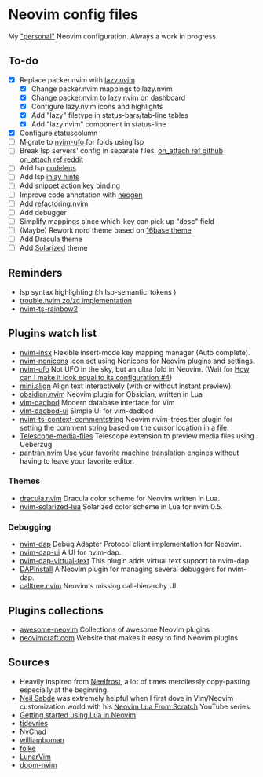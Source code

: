 # Neovim config files

My ["personal"](#sources) Neovim configuration. Always a work in progress.

## To-do

- [x] Replace packer.nvim with [lazy.nvim](https://github.com/folke/lazy.nvim)
  - [x] Change packer.nvim mappings to lazy.nvim
  - [x] Change packer.nvim to lazy.nvim on dashboard
  - [x] Configure lazy.nvim icons and highlights
  - [x] Add "lazy" filetype in status-bars/tab-line tables
  - [x] Add "lazy.nvim" component in status-line
- [x] Configure statuscolumn
- [ ] Migrate to [nvim-ufo](https://github.com/kevinhwang91/nvim-ufo) for folds
      using lsp
- [ ] Break lsp servers' config in separate files.
      [on_attach ref github](https://github.com/pynappo/dotfiles/blob/f0398c969c996a0be2d37f6dcb0ffd3300c8e46d/.config/nvim/lua/pynappo/plugins/lsp.lua#L55-L62)
      [on_attach ref reddit](https://www.reddit.com/r/neovim/comments/10ar5ut/trying_to_extend_each_servers_on_attach_with_a/)
- [ ] Add lsp
      [codelens](https://github.com/tjdevries/config_manager/blob/66d5262e1d142bfde5ebc19ba120ae86cb16d1d9/xdg_config/nvim/lua/tj/lsp/codelens.lua)
- [ ] Add lsp
      [inlay hints](https://github.com/tjdevries/config_manager/blob/66d5262e1d142bfde5ebc19ba120ae86cb16d1d9/xdg_config/nvim/lua/tj/lsp/inlay.lua)
- [ ] Add
      [snippet action key binding](https://alpha2phi.medium.com/neovim-for-beginners-snippets-using-lua-11e46c4d417c)
- [ ] Improve code annotation with [neogen](https://github.com/danymat/neogen)
- [ ] Add [refactoring.nvim](https://github.com/ThePrimeagen/refactoring.nvim)
- [ ] Add debugger
- [ ] Simplify mappings since which-key can pick up "desc" field
- [ ] (Maybe) Rework nord theme based on
      [16base theme](https://alpha2phi.medium.com/neovim-for-beginners-color-scheme-e880762c6cc6)
- [ ] Add Dracula theme
- [ ] Add [Solarized](https://github.com/altercation/vim-colors-solarized) theme

## Reminders

- lsp syntax highlighting (:h lsp-semantic_tokens )
- [trouble.nvim zo/zc implementation](https://github.com/folke/trouble.nvim/pull/117)
- [nvim-ts-rainbow2](https://gitlab.com/HiPhish/nvim-ts-rainbow2)

## Plugins watch list

- [nvim-insx](https://github.com/hrsh7th/nvim-insx) Flexible insert-mode key
  mapping manager (Auto complete).
- [nvim-nonicons](https://github.com/yamatsum/nvim-nonicons) Icon set using
  Nonicons for Neovim plugins and settings.
- [nvim-ufo](https://github.com/kevinhwang91/nvim-ufo) Not UFO in the sky, but
  an ultra fold in Neovim. (Wait for
  [How can I make it look equal to its configuration #4](https://github.com/kevinhwang91/nvim-ufo/issues/4))
- [mini.align](https://github.com/echasnovski/mini.nvim#mini.align) Align text
  interactively (with or without instant preview).
- [obsidian.nvim](https://github.com/epwalsh/obsidian.nvim) Neovim plugin for
  Obsidian, written in Lua
- [vim-dadbod](https://github.com/tpope/vim-dadbod) Modern database interface
  for Vim
- [vim-dadbod-ui](https://github.com/kristijanhusak/vim-dadbod-ui) Simple UI for
  vim-dadbod
- [nvim-ts-context-commentstring](https://github.com/JoosepAlviste/nvim-ts-context-commentstring)
  Neovim nvim-treesitter plugin for setting the comment string based on the
  cursor location in a file.
- [Telescope-media-files](https://github.com/nvim-telescope/telescope-media-files.nvim)
  Telescope extension to preview media files using Ueberzug.
- [pantran.nvim](https://github.com/potamides/pantran.nvim) Use your favorite
  machine translation engines without having to leave your favorite editor.

### Themes

- [dracula.nvim](https://github.com/Mofiqul/dracula.nvim) Dracula color scheme
  for Neovim written in Lua.
- [nvim-solarized-lua](https://github.com/ishan9299/nvim-solarized-lua)
  Solarized color scheme in Lua for nvim 0.5.

### Debugging

- [nvim-dap](https://github.com/mfussenegger/nvim-dap) Debug Adapter Protocol
  client implementation for Neovim.
- [nvim-dap-ui](https://github.com/rcarriga/nvim-dap-ui) A UI for nvim-dap.
- [nvim-dap-virtual-text](https://github.com/theHamsta/nvim-dap-virtual-text)
  This plugin adds virtual text support to nvim-dap.
- [DAPInstall](https://github.com/Pocco81/DAPInstall.nvim) A Neovim plugin for
  managing several debuggers for nvim-dap.
- [calltree.nvim](https://github.com/ldelossa/calltree.nvim) Neovim's missing
  call-hierarchy UI.

## Plugins collections

- [awesome-neovim](https://github.com/rockerBOO/awesome-neovim) Collections of
  awesome Neovim plugins
- [neovimcraft.com](https://neovimcraft.com/) Website that makes it easy to find
  Neovim plugins

## <a name="sources"></a>Sources

- Heavily inspired from [Neelfrost](https://github.com/Neelfrost/dotfiles), a
  lot of times mercilessly copy-pasting especially at the beginning.
- [Neil Sabde](https://github.com/VapourNvim/VapourNvim) was extremely helpful
  when I first dove in Vim/Neovim customization world with his
  [Neovim Lua From Scratch](https://www.youtube.com/playlist?list=PLPDVgSbOnt7LXQ8DTzu37UwCpA0elyD0V)
  YouTube series.
- [Getting started using Lua in Neovim](https://github.com/nanotee/nvim-lua-guide)
- [tjdevries](https://github.com/tjdevries/config_manager/tree/master/xdg_config/nvim)
- [NvChad](https://github.com/NvChad/NvChad)
- [williamboman](https://github.com/williamboman/nvim-config)
- [folke](https://github.com/folke/dot/tree/master/config/nvim)
- [LunarVim](https://github.com/LunarVim/LunarVim)
- [doom-nvim](https://github.com/NTBBloodbath/doom-nvim)

